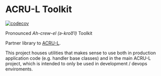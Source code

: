 # ACRU-L Toolkit

[![codecov](https://codecov.io/gh/quadio-media/acru-l-toolkit/branch/main/graph/badge.svg?token=1GJo2XhY0S)](https://codecov.io/gh/quadio-media/acru-l-toolkit)


Pronounced _Ah-crew-el (*ə-kroo͞′l*)_ Toolkit

Partner library to [ACRU-L](https://github.com/quadio-media/acru-l).

This project houses utilities that makes sense to use both in production application code (e.g. handler base classes) and in the main ACRU-L project, which is intended to only be used in development / devops enviroments.
